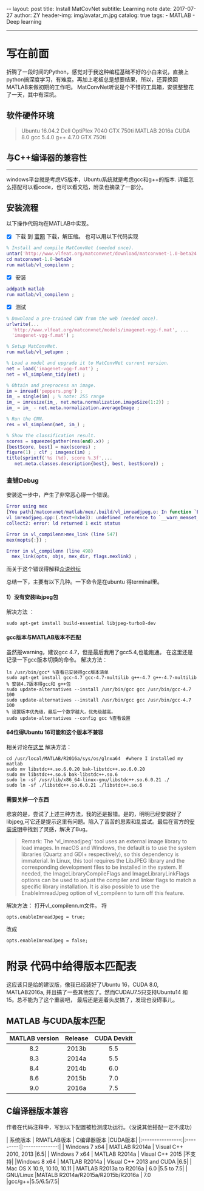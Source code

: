 --
layout:     post
title:      Install MatCovNet
subtitle:   Learning note
date:       2017-07-27
author:     ZY
header-img: img/avatar_m.jpg
catalog: 	 true
tags:
    - MATLAB
    - Deep learning
    
---

# 写在前面
折腾了一段时间的Python，感觉对于我这种编程基础不好的小白来说，直接上python搞深度学习，有难度。再加上老板总是想要结果，所以，还算换回MATLAB来做初期的工作吧。
MatConvNet听说是个不错的工具箱，安装整整花了一天，其中有深坑。
## 软件硬件环境
>Ubuntu 16.04.2
>Dell OptiPlex 7040
>GTX 750ti
>MATLAB 2016a
>CUDA 8.0
>gcc 5.4.0 
>g++ 4.7.0
>GTX 750ti

## 与C++编译器的兼容性
------
  windows平台就是考虑VS版本，Ubuntu系统就是考虑gcc和g++的版本. 详细怎么搭配可以看code，也可以看文档，附录也摘录了一部分。

##  安装流程
以下操作代码均在MATLAB中实现。

- [x] 下载
到 [官网](http://www.vlfeat.org/matconvnet) 下载，解压缩。
也可以用以下代码实现
```matlab
% Install and compile MatConvNet (needed once).
untar('http://www.vlfeat.org/matconvnet/download/matconvnet-1.0-beta24.tar.gz') ;
cd matconvnet-1.0-beta24
run matlab/vl_compilenn ;
```
- [x] 安装
```matlab
addpath matlab
run matlab/vl_compilenn ;
```
- [x] 测试
```matlab
% Download a pre-trained CNN from the web (needed once).
urlwrite(...
  'http://www.vlfeat.org/matconvnet/models/imagenet-vgg-f.mat', ...
  'imagenet-vgg-f.mat') ;

% Setup MatConvNet.
run matlab/vl_setupnn ;

% Load a model and upgrade it to MatConvNet current version.
net = load('imagenet-vgg-f.mat') ;
net = vl_simplenn_tidy(net) ;

% Obtain and preprocess an image.
im = imread('peppers.png') ;
im_ = single(im) ; % note: 255 range
im_ = imresize(im_, net.meta.normalization.imageSize(1:2)) ;
im_ = im_ - net.meta.normalization.averageImage ;

% Run the CNN.
res = vl_simplenn(net, im_) ;

% Show the classification result.
scores = squeeze(gather(res(end).x)) ;
[bestScore, best] = max(scores) ;
figure(1) ; clf ; imagesc(im) ;
title(sprintf('%s (%d), score %.3f',...
   net.meta.classes.description{best}, best, bestScore)) ;
```

### 查错Debug
安装这一步中，产生了非常恶心得一个错误。
```matlab
Error using mex
[You path]/matconvnet/matlab/mex/.build/vl_imreadjpeg.o: In function `Batch::Item::Item(Batch const&)':
vl_imreadjpeg.cpp:(.text+0xbe3): undefined reference to `__warn_memset_zero_len'
collect2: error: ld returned 1 exit status

Error in vl_compilenn>mex_link (line 547)
mex(mopts{:}) ;

Error in vl_compilenn (line 498)
  mex_link(opts, objs, mex_dir, flags.mexlink) ;
```
而关于这个错误得解释[众说纷纭](https://github.com/vlfeat/matconvnet/issues/779)

总结一下，主要有以下几种。一下命令是在ubuntu 得terminal里。
#### 1）没有安装libjpeg包
解决方法 ：
```
sudo apt-get install build-essential libjpeg-turbo8-dev
```
#### gcc版本与MATLAB版本不匹配
虽然报warning，建议gcc 4.7，但是最后我用了gcc5.4,也能跑通。
在这里还是记录一下gcc版本切换的命令。
解决方法：
```
ls /usr/bin/gcc* %查看已安装得gcc版本清单
sudo apt-get install gcc-4.7 gcc-4.7-multilib g++-4.7 g++-4.7-multilib  % 安装4.7版本得gcc和 g++包
sudo update-alternatives --install /usr/bin/gcc gcc /usr/bin/gcc-4.7 100
sudo update-alternatives --install /usr/bin/gcc gcc /usr/bin/gcc-4.7 100
% 设置版本优先级，最后一个数字越大，优先级越高。
sudo update-alternatives --config gcc %查看设置
```

#### 64位得Ubuntu 16可能和这个版本不兼容
相关讨论在[这里](https://github.com/vlfeat/matconvnet/issues/770)
解决方法：
```
cd /usr/local/MATLAB/R2016a/sys/os/glnxa64  #where I installed my matlab
sudo mv libstdc++.so.6.0.20 bak-libstdc++.so.6.0.20
sudo mv libstdc++.so.6 bak-libstdc++.so.6
sudo ln -sf /usr/lib/x86_64-linux-gnu/libstdc++.so.6.0.21 ./
sudo ln -sf ./libstdc++.so.6.0.21 ./libstdc++.so.6
```

#### 需要关掉一个东西
悲哀的是，尝试了上述三种方法，我的还是报错。是的，明明已经安装好了libjpeg,可它还是提示这里有问题。陷入了苦苦的思索和乱尝试。最后在官方的[安装说明](http://www.vlfeat.org/matconvnet/install/)中找到了灵感，解决了Bug。

>Remark: The 'vl_imreadjpeg' tool uses an external image library to load images. In macOS and Windows, the default is to use the system libraries (Quartz and GDI+ respectively), so this dependency is immaterial. In Linux, this tool requires the LibJPEG library and the corresponding development files to be installed in the system. If needed, the ImageLibraryCompileFlags and ImageLibraryLinkFlags options can be used to adjust the compiler and linker flags to match a specific library installation. It is also possible to use the EnableImreadJpeg option of vl_compilenn to turn off this feature.

解决方法：
打开vl_compilenn.m文件。
将
```
opts.enableImreadJpeg = true;
```
改成
```
opts.enableImreadJpeg = false;
```


# 附录 代码中给得版本匹配表
这应该只是给的建议版，像我已经装好了Ubuntu 16，CUDA 8.0, MATLAB2016a, 并且搞了一些其他包了。然而CUDAU7.5只支持Ubuntu14 和15。总不能为了这个重装吧，
最后还是迎着头皮搞了，发现也没碍事儿。
## MATLAB 与CUDA版本匹配
| MATLAB version | Release | CUDA Devkit  |
|:----------------:|:---------:|:--------------:|
| 8.2            | 2013b   | 5.5          |
| 8.3            | 2014a   | 5.5          |
| 8.4            | 2014b   | 6.0          |
| 8.6            | 2015b   | 7.0          |
| 9.0            | 2016a   | 7.5          |

## C编译器版本兼容
作者在代码注释中，写到以下配置被检测成功运行。（没说其他搭配一定不成功）

| 系统版本 | RMATLAB版本 | C编译器版本  |CUDA版本|
|:----------------:|:---------:|:--------------:|
| Windows 7 x64           | MATLAB R2014a   | Visual C++ 2010, 2013    |6.5|
| Windows 7 x64           | MATLAB R2014a   | Visual C++ 2015   |不支持|
|Windows 8 x64          | MATLAB R2014a  | Visual C++ 2013 and CUDA     |6.5|
| Mac OS X 10.9, 10.10, 10.11          | MATLAB R2013a to R2016a   | 6.0          |5.5 to 7.5|
| GNU/Linux           |MATALB R2014a/R2015a/R2015b/R2016a   | 7.0          |gcc/g++|5.5/6.5/7.5|